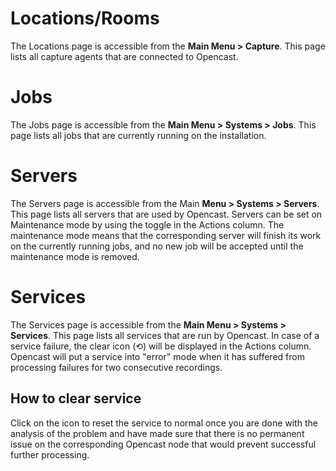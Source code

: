 # Locations/Rooms
The Locations page is accessible from the **Main Menu > Capture**. This page lists all capture agents that are connected
to Opencast.

# Jobs
The Jobs page is accessible from the **Main Menu > Systems > Jobs**. This page lists all jobs that are currently running
on the installation.

# Servers
The Servers page is accessible from the Main **Menu > Systems > Servers**. This page lists all servers that are used by
Opencast. Servers can be set on Maintenance mode by using the toggle in the Actions column. The maintenance mode means
that the corresponding server will finish its work on the currently running jobs, and no new job will be accepted until
the maintenance mode is removed.

# Services
The Services page is accessible from the **Main Menu > Systems > Services**. This page lists all services that are run
by Opencast. In case of a service failure, the clear icon (⟲) will be displayed in the Actions column. Opencast will put
a service into "error" mode when it has suffered from processing failures for two consecutive recordings.


## How to clear service
Click on the icon to reset the service to normal once you are done with the analysis of the problem and have made sure
that there is no permanent issue on the corresponding Opencast node that would prevent successful further processing.
